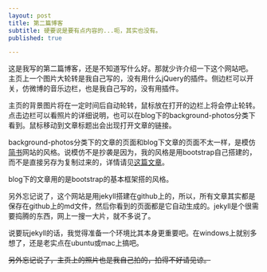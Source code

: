 ```yaml
---
layout: post
title: 第二篇博客
subtitle: 硬要说是要有点内容的...呃，其实也没有。
published: true

---
```


这是我写的第二篇博客，还是不知道写什么好。那就少许介绍一下这个网站吧。
主页上一个图片大轮转是我自己写的，没有用什么jQuery的插件。侧边栏可以开关，仿微博的音乐边栏，也是我自己写的，没有用插件。

<!--more-->

主页的背景图片将在一定时间后自动轮转，鼠标放在打开的边栏上将会停止轮转。点击边栏可以看照片的详细说明，也可以在blog下的background-photos分类下看到。鼠标移动到文章标题出会出现打开文章的链接。


background-photos分类下的文章的页面和blog下文章的页面不太一样，是模仿[简书](http://www.jianshu.com)网站的风格。说模仿不是抄袭是因为，我的风格是用bootstrap自己搭建的，而不是直接另存为复制过来的，详情请见[这篇文章](http://www.jianshu.com/p/2e3eab70eefe)。


blog下的文章用的是bootstrap的基本框架搭的风格。


另外忘记说了，这个网站是用jekyll搭建在github上的，所以，所有文章其实都是保存在github上的md文件，然后你看到的页面都是它自动生成的。jekyll是个很需要捣腾的东西，网上一搜一大片，就不多说了。


说要玩jekyll的话，我觉得准备一个环境比其本身更重要吧。在windows上就别多想了，还是老实点在ubuntu或mac上搞吧。


<s>另外忘记说了，主页上的照片也是我自己拍的，拍得不好请见谅。</s>
